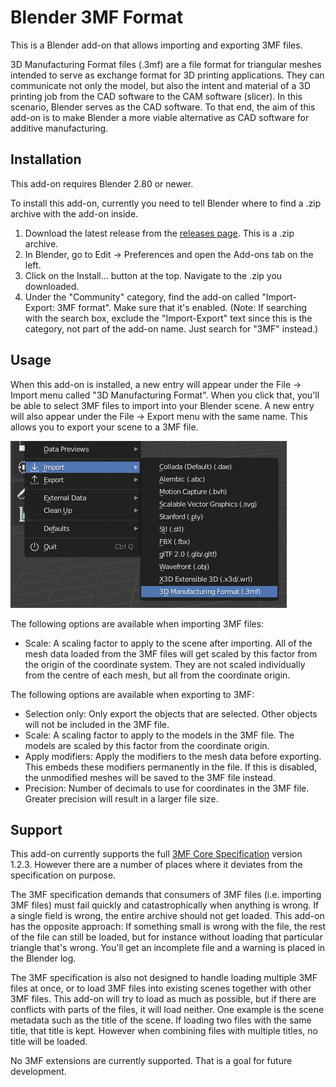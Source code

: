 Blender 3MF Format
====
This is a Blender add-on that allows importing and exporting 3MF files.

3D Manufacturing Format files (.3mf) are a file format for triangular meshes intended to serve as exchange format for 3D printing applications. They can communicate not only the model, but also the intent and material of a 3D printing job from the CAD software to the CAM software (slicer). In this scenario, Blender serves as the CAD software. To that end, the aim of this add-on is to make Blender a more viable alternative as CAD software for additive manufacturing.

Installation
----
This add-on requires Blender 2.80 or newer.

To install this add-on, currently you need to tell Blender where to find a .zip archive with the add-on inside.
1. Download the latest release from the [releases page](https://github.com/Ghostkeeper/Blender3mfFormat/releases/latest). This is a .zip archive.
2. In Blender, go to Edit -> Preferences and open the Add-ons tab on the left.
3. Click on the Install... button at the top. Navigate to the .zip you downloaded.
4. Under the "Community" category, find the add-on called "Import-Export: 3MF format". Make sure that it's enabled. (Note: If searching with the search box, exclude the "Import-Export" text since this is the category, not part of the add-on name. Just search for "3MF" instead.)

Usage
----
When this add-on is installed, a new entry will appear under the File -> Import menu called "3D Manufacturing Format". When you click that, you'll be able to select 3MF files to import into your Blender scene. A new entry will also appear under the File -> Export menu with the same name. This allows you to export your scene to a 3MF file.

![Screenshot](screenshot.png)

The following options are available when importing 3MF files:
* Scale: A scaling factor to apply to the scene after importing. All of the mesh data loaded from the 3MF files will get scaled by this factor from the origin of the coordinate system. They are not scaled individually from the centre of each mesh, but all from the coordinate origin.

The following options are available when exporting to 3MF:
* Selection only: Only export the objects that are selected. Other objects will not be included in the 3MF file.
* Scale: A scaling factor to apply to the models in the 3MF file. The models are scaled by this factor from the coordinate origin.
* Apply modifiers: Apply the modifiers to the mesh data before exporting. This embeds these modifiers permanently in the file. If this is disabled, the unmodified meshes will be saved to the 3MF file instead.
* Precision: Number of decimals to use for coordinates in the 3MF file. Greater precision will result in a larger file size.

Support
----
This add-on currently supports the full [3MF Core Specification](https://github.com/3MFConsortium/spec_core/blob/1.2.3/3MF%20Core%20Specification.md) version 1.2.3. However there are a number of places where it deviates from the specification on purpose.

The 3MF specification demands that consumers of 3MF files (i.e. importing 3MF files) must fail quickly and catastrophically when anything is wrong. If a single field is wrong, the entire archive should not get loaded. This add-on has the opposite approach: If something small is wrong with the file, the rest of the file can still be loaded, but for instance without loading that particular triangle that's wrong. You'll get an incomplete file and a warning is placed in the Blender log.

The 3MF specification is also not designed to handle loading multiple 3MF files at once, or to load 3MF files into existing scenes together with other 3MF files. This add-on will try to load as much as possible, but if there are conflicts with parts of the files, it will load neither. One example is the scene metadata such as the title of the scene. If loading two files with the same title, that title is kept. However when combining files with multiple titles, no title will be loaded.

No 3MF extensions are currently supported. That is a goal for future development.